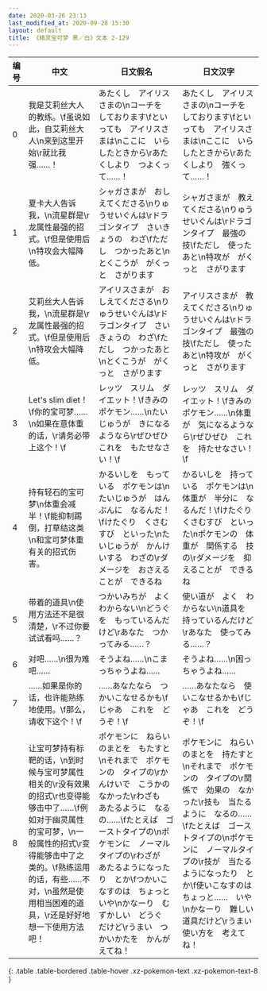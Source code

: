 ```yaml
---
date: 2020-03-26 23:13
last_modified_at: 2020-09-28 15:30
layout: default
title: 《精灵宝可梦 黑／白》文本 2-129
---
```

| 编号 | 中文 | 日文假名 | 日文汉字 |
| ---- | ---- | ---- | --- |
| 0 | 我是艾莉丝大人的教练。\f虽说如此，自艾莉丝大人\n来到这里开始\r就比我强……！ | あたくし　アイリスさまの\nコーチを　しております\fといっても　アイリスさまは\nここに　いらしたときから\rあたくしより　つよくって……！ | あたくし　アイリスさまの\nコーチを　しております\fといっても　アイリスさまは\nここに　いらしたときから\rあたくしより　強くって……！ |
| 1 | 夏卡大人告诉我，\n流星群是\r龙属性最强的招式。\f但是使用后\n特攻会大幅降低。 | シャガさまが　おしえてくださる\nりゅうせいぐんは\rドラゴンタイプ　さいきょうの　わざ\fただし　つかったあと\nとくこうが　がくっと　さがります | シャガさまが　教えてくださる\nりゅうせいぐんは\rドラゴンタイプ　最強の　技\fただし　使ったあと\n特攻が　がくっと　さがります |
| 2 | 艾莉丝大人告诉我，\n流星群是\r龙属性最强的招式。\f但是使用后\n特攻会大幅降低。 | アイリスさまが　おしえてくださる\nりゅうせいぐんは\rドラゴンタイプ　さいきょうの　わざ\fただし　つかったあと\nとくこうが　がくっと　さがります | アイリスさまが　教えてくださる\nりゅうせいぐんは\rドラゴンタイプ　最強の　技\fただし　使ったあと\n特攻が　がくっと　さがります |
| 3 | Let's slim diet！\f你的宝可梦……\n如果在意体重的话，\r请务必带上这个！\f | レッツ　スリム　ダイエット！\fきみの　ポケモン……\nたいじゅうが　きになるようなら\rぜひぜひ　これを　もたせなさい！\f | レッツ　スリム　ダイエット！\fきみの　ポケモン……\n体重が　気になるようなら\rぜひぜひ　これを　持たせなさい！\f |
| 4 | 持有轻石的宝可梦\n体重会减半！\f能抑制踢倒，打草结这类\n和宝可梦体重有关的招式伤害。 | かるいしを　もっている　ポケモンは\nたいじゅうが　はんぶんに　なるんだ！\fけたぐり　くさむすび　といった\nたいじゅうが　かんけいする　わざの\rダメージを　おさえることが　できるね | かるいしを　持っている　ポケモンは\n体重が　半分に　なるんだ！\fけたぐり　くさむすび　といった\nポケモンの　体重が　関係する　技の\rダメージを　抑えることが　できるね |
| 5 | 带着的道具\n使用方法还不是很清楚，\r不过你要试试看吗……？ | つかいみちが　よく　わからない\nどうぐを　もっているんだけど\rあなた　つかってみる……？ | 使い道が　よく　わからない\n道具を　持っているんだけど\rあなた　使ってみる……？ |
| 6 | 对吧……\n很为难吧…… | そうよね……\nこまっちゃうよね…… | そうよね……\n困っちゃうよね…… |
| 7 | ……如果是你的话，也许能熟练地使用。\f那么，请收下这个！\f | ……あなたなら　つかいこなせるかも\fじゃあ　これを　どうぞ！\f | ……あなたなら　使いこなせるかも\fじゃあ　これを　どうぞ！\f |
| 8 | 让宝可梦持有标靶的话，\n到时候与宝可梦属性相关的\r没有效果的招式\r也变得能够击中了……\f例如对于幽灵属性的宝可梦，\n一般属性的招式\r变得能够击中了之类的。\f熟练运用的话，有些……不对，\n虽然是使用相当困难的道具，\r还是好好地想一下使用方法吧！ | ポケモンに　ねらいのまとを　もたすと\nそれまで　ポケモンの　タイプの\rかんけいで　こうかの　なかった\rわざも　あたるように　なるの……\fたとえば　ゴーストタイプの\nポケモンに　ノーマルタイプの\rわざが　あたるようになったり　とか\fつかいこなすのは　ちょっと　いや\nかなーり　むずかしい　どうぐ　だけど\rうまい　つかいかたを　かんがえてね！ | ポケモンに　ねらいのまとを　持たすと\nそれまで　ポケモンの　タイプの\r関係で　効果の　なかった\r技も　当たるように　なるの……\fたとえば　ゴーストタイプの\nポケモンに　ノーマルタイプの\r技が　当たるようになったり　とか\f使いこなすのは　ちょっと……　いや\nかなーり　難しい　道具だけど\rうまい　使い方を　考えてね！ |
{: .table .table-bordered .table-hover .xz-pokemon-text .xz-pokemon-text-8 }